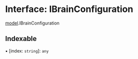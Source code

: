 # Interface: IBrainConfiguration

[model](../modules/model.md).IBrainConfiguration

## Indexable

▪ [index: `string`]: `any`
